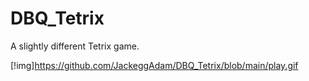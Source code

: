 # DBQ_Tetrix
A slightly different Tetrix game.

[!img]https://github.com/JackeggAdam/DBQ_Tetrix/blob/main/play.gif

